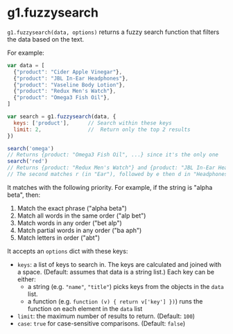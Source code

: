 # g1.fuzzysearch

`g1.fuzzysearch(data, options)` returns a fuzzy search function that filters
the data based on the text.

For example:

```js
var data = [
  {"product": "Cider Apple Vinegar"},
  {"product": "JBL In-Ear Headphones"},
  {"product": "Vaseline Body Lotion"},
  {"product": "Redux Men's Watch"},
  {"product": "Omega3 Fish Oil"},
]

var search = g1.fuzzysearch(data, {
  keys: ['product'],      // Search within these keys
  limit: 2,               //  Return only the top 2 results
})

search('omega')
// Returns {product: "Omega3 Fish Oil", ...} since it's the only one
search('red')
// Returns {product: "Redux Men's Watch"} and {product: "JBL In-Ear Headphones"}
// The second matches r (in "Ear"), followed by e then d in "Headphones"
```

It matches with the following priority. For example, if the string is "alpha
beta", then:

1. Match the exact phrase ("alpha beta")
2. Match all words in the same order ("alp bet")
3. Match words in any order ("bet alp")
4. Match partial words in any order ("ba aph")
5. Match letters in order ("abt")

It accepts an `options` dict with these keys:

- `keys`: a list of keys to search in. The keys are calculated and joined with a
  space. (Default: assumes that data is a string list.) Each key can be either:
    - a string (e.g. `"name"`, `"title"`) picks keys from the objects in the
      `data` list.
    - a function (e.g. `function (v) { return v['key'] })`) runs the function on
      each element in the `data` list
- `limit`: the maximum number of results to return. (Default: `100`)
- `case`: `true` for case-sensitive comparisons. (Default: `false`)

